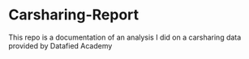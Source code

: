 # Carsharing-Report
This repo is a documentation of an analysis I did on a carsharing data provided by Datafied Academy
